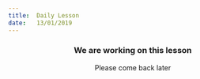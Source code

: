 ```yaml
---
title:  Daily Lesson
date:   13/01/2019
---
```


### <center>We are working on this lesson</center>
<center>Please come back later</center>